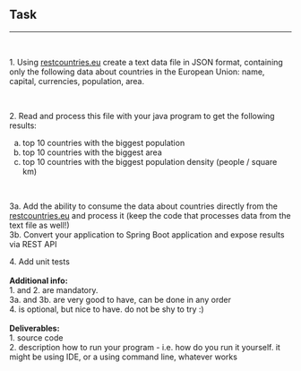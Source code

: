 ## Task
---
<br>
<p>1. Using <a href="https://restcountries.eu">restcountries.eu</a> create a text data file in JSON format, containing only the
following data about countries in the European Union: name, capital, currencies, population,
area.</p>
<br>
<p>2. Read and process this file with your java program to get the following results:<br>
<ol type="a">
<li>top 10 countries with the biggest population</li>
<li>top 10 countries with the biggest area</li>
<li>top 10 countries with the biggest population density (people / square km)</li></ol></p><br>
<p>3a. Add the ability to consume the data about countries directly from the <a href="https://restcountries.eu">restcountries.eu</a> and
process it (keep the code that processes data from the text file as well!)<br>
3b. Convert your application to Spring Boot application and expose results via REST API</p>
4. Add unit tests<br><br>
<b>Additional info:</b><br>
1. and 2. are mandatory.<br>
3a. and 3b. are very good to have, can be done in any order<br>
4. is optional, but nice to have. do not be shy to try :)<br><br>
<b>Deliverables:</b><br>
1. source code<br>
2. description how to run your program - i.e. how do you run it yourself. it might be using IDE, or
a using command line, whatever works
